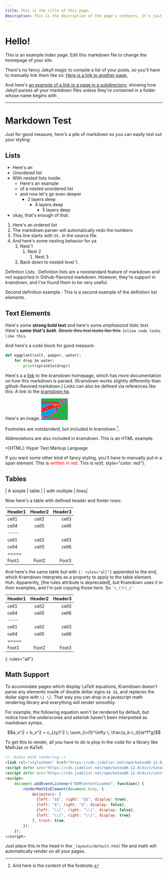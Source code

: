 ```yaml
---
title: This is the title of this page.
Description: This is the description of the page's contents. It's just metadata. It won't show up in the page itself, but will show up in the preview when you share this page on Discord or the like.
---
```


# Hello! 

This is an example index page. 
Edit this markdown file to change the homepage of your site.

There's no fancy Jekyll magic to compile a list of your posts, 
so you'll have to manually link them like so:
[Here is a link to another page.](example-page)

And here's [an example of a link to a page in a subdirectory](subdirectory-example/hello),
showing how Jekyll parses all your markdown files unless they're contained in a folder whose name begins with `_`

---

# Markdown Test

Just for good measure, here's a pile of markdown  so you can easily test out your styling:


## Lists

- Here's an
- Unordered list
- With nested lists inside.
    - Here's an example
    - of a nested unordered list
    - and now let's go even deeper
        - 2 layers deep
            - 4 layers deep
                - 5 layers deep
- okay, that's enough of that.



1. Here's an ordered list
2. The markdown parser will automatically redo the numbers
55. This line starts with `55.` in the source file.
4. And here's some nesting behavior for ya
    1. Nest 1
        1. Nest 2
            1. Nest 3
    1. Back down to nested level 1.



Defintion Lists
: Definition lists are a nonstandard feature of markdown and not supported in Github-flavored markdown. However, they're support in kramdown, and I've found them to be very useful.

Second definition example
: This is a second example of the definition list elements.






## Text Elements

Here's some **strong bold text** and here's some *emphasized italic text*. Here's ***some that's both***. ~~Struck-thru text looks like this.~~ `Inline code looks like this`.

And here's a code block for good measure:

~~~python
def eggplant(salt, pepper, water):
    for drop in water:
        print(sprinkle(drop))
~~~

Here's a a [link](http://kramdown.gettalong.org "title text goes here") to the kramdown homepage, which has more documentation on how this markdown is parsed. (Kramdown works slightly differently than github-flavored markdown.) Links can also be defined via references like this: A link to the [kramdown hp].

[kramdown hp]: http://kramdown.gettalong.org "hp"

Here's an image: ![Title text goes here](nonsense.png)

Footnotes are notstandard, but included in kramdown [^1].

[^1]: And here is the content of the footnote.

Abbreviations are also included in kramdown. This is an HTML example.

*[HTML]: Hyper Text Markup Language

If you want some other kind of fancy styling, you'll have to manually put in a span element. This is <span style="color: red">written *in* red</span>.
This is *red*{: style="color: red"}.







## Tables


| A simple | table |
| with multiple | lines|

Now here's a table with defined header and footer rows:

| Header1 | Header2 | Header3 |
|:--------|:-------:|--------:|
| cell1   | cell2   | cell3   |
| cell4   | cell5   | cell6   |
|----
| cell1   | cell2   | cell3   |
| cell4   | cell5   | cell6   |
|=====
| Foot1   | Foot2   | Foot3 |

And here's the same table but with `{: rules="all"}` appended to the end, which Kramdown interprets as a property to apply to the table element. 
Huh. Apparently, [the rules attribute is deprecated], but Kramdown uses it in their examples, and I'm just copying those here. So `¯\_(ツ)_/¯`

| Header1 | Header2 | Header3 |
|:--------|:-------:|--------:|
| cell1   | cell2   | cell3   |
| cell4   | cell5   | cell6   |
|----
| cell1   | cell2   | cell3   |
| cell4   | cell5   | cell6   |
|=====
| Foot1   | Foot2   | Foot3
{: rules="all"}





## Math Support

To accomodate pages which display LaTeX equations, Kramdown doesn't parse any elements inside of double dollar signs `$$ $$`, and replaces the dollar signs with `\[ \]`. That way you can drop in a javascript math rendering library and everything will render smoothly.

For example, the following equation won't be rendered by default, but notice how the underscores and asterisk haven't been interpreted as markdown syntax.

$$a_x^2 + b_x^2 = c_{zy}^2 \; \sum_{i=0}^\infty  \; \frac{a_b c_d}{e*f*g}$$

To get this to render, all you have to do is plop in the code for a library like MathJax or KaTeX. 

~~~html
<!--katex math rendering-->
<link rel="stylesheet" href="https://cdn.jsdelivr.net/npm/katex@0.12.0/dist/katex.min.css" integrity="sha384-AfEj0r4/OFrOo5t7NnNe46zW/tFgW6x/bCJG8FqQCEo3+Aro6EYUG4+cU+KJWu/X" crossorigin="anonymous">
<script defer src="https://cdn.jsdelivr.net/npm/katex@0.12.0/dist/katex.min.js" integrity="sha384-g7c+Jr9ZivxKLnZTDUhnkOnsh30B4H0rpLUpJ4jAIKs4fnJI+sEnkvrMWph2EDg4" crossorigin="anonymous"></script>
<script defer src="https://cdn.jsdelivr.net/npm/katex@0.12.0/dist/contrib/auto-render.min.js" integrity="sha384-mll67QQFJfxn0IYznZYonOWZ644AWYC+Pt2cHqMaRhXVrursRwvLnLaebdGIlYNa" crossorigin="anonymous"></script>
<script>
	document.addEventListener("DOMContentLoaded", function() {
		renderMathInElement(document.body, {
			delimiters: [
			  {left: "$$", right: "$$", display: true},
			  {left: "$", right: "$", display: false},
			  {left: "\\(", right: "\\)", display: false},
			  {left: "\\[", right: "\\]", display: true}
			], trust: true,
		});
	});
</script>
~~~

Just place this in the head in the `_layouts/default.html` file and math will automatically render on all your pages.

